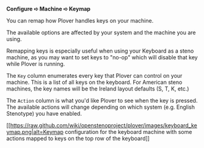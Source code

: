 **Configure ➪ Machine ➪ Keymap**

You can remap how Plover handles keys on your machine.

The available options are affected by your system and the machine you are using.

Remapping keys is especially useful when using your Keyboard as a steno machine, as you may want to set keys to "no-op" which will disable that key while Plover is running.

The `Key` column enumerates every key that Plover can control on your machine. This is a list of all keys on the keyboard. For American steno machines, the key names will be the Ireland layout defaults (S, T, K, etc.)

The `Action` column is what you'd like Plover to see when the key is pressed. The available actions will change depending on which system (e.g. English Stenotype) you have enabled.

[[https://raw.github.com/wiki/openstenoproject/plover/images/keyboard_keymap.png|alt=Keymap configuration for the keyboard machine with some actions mapped to keys on the top row of the keyboard]]